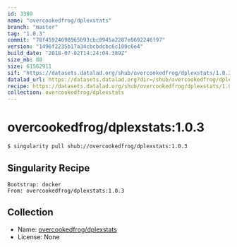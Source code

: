 ```yaml
---
id: 3380
name: "overcookedfrog/dplexstats"
branch: "master"
tag: "1.0.3"
commit: "78f45924698965b93cbc0945a2287e0692246f97"
version: "1496f2235b17a34cbcbdcbc6c100c6e4"
build_date: "2018-07-02T14:24:04.389Z"
size_mb: 88
size: 61562911
sif: "https://datasets.datalad.org/shub/overcookedfrog/dplexstats/1.0.3/2018-07-02-78f45924-1496f223/1496f2235b17a34cbcbdcbc6c100c6e4.simg"
datalad_url: https://datasets.datalad.org?dir=/shub/overcookedfrog/dplexstats/1.0.3/2018-07-02-78f45924-1496f223/
recipe: https://datasets.datalad.org/shub/overcookedfrog/dplexstats/1.0.3/2018-07-02-78f45924-1496f223/Singularity
collection: overcookedfrog/dplexstats
---
```


# overcookedfrog/dplexstats:1.0.3

```bash
$ singularity pull shub://overcookedfrog/dplexstats:1.0.3
```

## Singularity Recipe

```singularity
Bootstrap: docker
From: overcookedfrog/dplexstats:1.0.3
```

## Collection

 - Name: [overcookedfrog/dplexstats](https://github.com/overcookedfrog/dplexstats)
 - License: None

